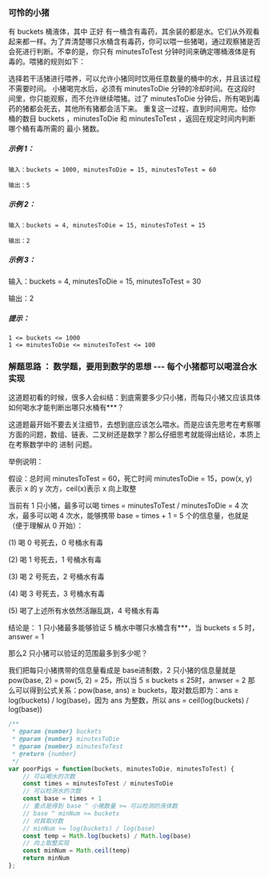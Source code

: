 ### 可怜的小猪
有 buckets 桶液体，其中 正好 有一桶含有毒药，其余装的都是水。它们从外观看起来都一样。为了弄清楚哪只水桶含有毒药，你可以喂一些猪喝，通过观察猪是否会死进行判断。不幸的是，你只有 minutesToTest 分钟时间来确定哪桶液体是有毒的。喂猪的规则如下：

选择若干活猪进行喂养，可以允许小猪同时饮用任意数量的桶中的水，并且该过程不需要时间。
小猪喝完水后，必须有 minutesToDie 分钟的冷却时间。在这段时间里，你只能观察，而不允许继续喂猪。过了 minutesToDie 分钟后，所有喝到毒药的猪都会死去，其他所有猪都会活下来。
重复这一过程，直到时间用完。给你桶的数目 buckets ，minutesToDie 和 minutesToTest ，返回在规定时间内判断哪个桶有毒所需的 最小 猪数。

##### 示例 1：

    输入：buckets = 1000, minutesToDie = 15, minutesToTest = 60

    输出：5

##### 示例 2：

    输入：buckets = 4, minutesToDie = 15, minutesToTest = 15

    输出：2

##### 示例 3：

  输入：buckets = 4, minutesToDie = 15, minutesToTest = 30

  输出：2

##### 提示：

    1 <= buckets <= 1000
    1 <= minutesToDie <= minutesToTest <= 100


### 解题思路 ： 数学题，要用到数学的思想 --- 每个小猪都可以喝混合水实现 
  这道题初看的时候，很多人会纠结：到底需要多少只小猪，而每只小猪又应该具体如何喝水才能判断出哪只水桶有***？

  这道题最开始不要去关注细节，去想到底应该怎么喂水。而是应该先思考在考察哪方面的问题，数组、链表、二叉树还是数学？那么仔细思考就能得出结论，本质上在考察数学中的 进制 问题。

  举例说明：

  假设：总时间 minutesToTest = 60，死亡时间 minutesToDie = 15，pow(x, y) 表示 x 的 y 次方，ceil(x)表示 x 向上取整

  当前有 1 只小猪，最多可以喝 times = minutesToTest / minutesToDie = 4 次水，最多可以喝 4 次水，能够携带 base = times + 1 = 5 个的信息量，也就是（便于理解从 0 开始）：

  (1) 喝 0 号死去，0 号桶水有毒

  (2) 喝 1 号死去，1 号桶水有毒

  (3) 喝 2 号死去，2 号桶水有毒

  (4) 喝 3 号死去，3 号桶水有毒

  (5) 喝了上述所有水依然活蹦乱跳，4 号桶水有毒

  结论是： 1 只小猪最多能够验证 5 桶水中哪只水桶含有***，当 buckets ≤ 5 时，answer = 1

  那么2 只小猪可以验证的范围最多到多少呢？
  
  我们把每只小猪携带的信息量看成是 base进制数，2 只小猪的信息量就是 pow(base, 2) = pow(5, 2) = 25，所以当 5 ≤ buckets ≤ 25时，anwser = 2 那么可以得到公式关系：pow(base, ans) ≥ buckets，取对数后即为：ans ≥ log(buckets) / log(base)，因为 ans 为整数，所以 ans = ceil(log(buckets) / log(base))

```js
/**
 * @param {number} buckets
 * @param {number} minutesToDie
 * @param {number} minutesToTest
 * @return {number}
 */
var poorPigs = function(buckets, minutesToDie, minutesToTest) {
    // 可以喝水的次数
    const times = minutesToTest / minutesToDie
    // 可以检测水的次数
    const base = times + 1
    // 重点是得到 base ^ 小猪数量 >= 可以检测的液体数
    // base ^ minNum >= buckets 
    // 对其取对数
    // minNum >= log(buckets) / log(base)
    const temp = Math.log(buckets) / Math.log(base)
    // 向上取整实现
    const minNum = Math.ceil(temp)
    return minNum
};
```